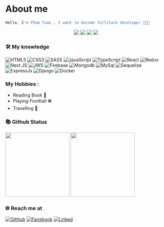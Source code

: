 # About me

```javascript
Hello, I'm Pham Tuan , I want to become fullstack developer 🖤🖤🖤
```

<p align="center">
  <img src="https://komarev.com/ghpvc/?username=phamtuan090720">
  <img src="https://shields.io/github/stars/phamtuan090720">
  <img src="https://img.shields.io/github/followers/phamtuan090720">
  <img src="https://img.shields.io/static/v1?label=%F0%9F%8C%9F&message=Love%20coding&style=style=flat&color=red">
</p>

### 🛠 My knowledge

![HTML5](https://img.shields.io/badge/HTML5-%23E34F26.svg?style=for-the-badge&logo=html5&logoColor=white)
![CSS3](https://img.shields.io/badge/CSS3-%231572B6.svg?style=for-the-badge&logo=css3&logoColor=white)
![SASS](https://img.shields.io/badge/SASS-hotpink.svg?style=for-the-badge&logo=SASS&logoColor=white)
![JavaScript](https://img.shields.io/badge/Javascript-%23323330.svg?style=for-the-badge&logo=javascript&logoColor=%23F7DF1E)
![TypeScript](https://img.shields.io/badge/Typescript-%23007ACC.svg?style=for-the-badge&logo=typescript&logoColor=white)
![React](https://img.shields.io/badge/React-%2320232a.svg?style=for-the-badge&logo=react&logoColor=%2361DAFB)
![Redux](https://img.shields.io/badge/Redux-593D88?style=for-the-badge&logo=redux&logoColor=white)
![Next JS](https://img.shields.io/badge/Nextjs-black?style=for-the-badge&logo=next.js&logoColor=white)
![JWS](https://img.shields.io/badge/json%20web%20tokens-323330?style=for-the-badge&logo=json-web-tokens&logoColor=pink)
![Firebase](https://img.shields.io/badge/Firebase-%23039BE5.svg?style=for-the-badge&logo=firebase)
![Mongodb](https://img.shields.io/badge/MongoDB-4EA94B?style=for-the-badge&logo=mongodb&logoColor=white)
![MySql](https://img.shields.io/badge/MySQL-%230db7ed?style=for-the-badge&logo=mysql&logoColor=white)
![Sequelize](https://img.shields.io/badge/sequelize-323330?style=for-the-badge&logo=sequelize&logoColor=blue)
![ExpressJs](https://img.shields.io/badge/Express.js-404D59?style=for-the-badge)
![Django](https://img.shields.io/badge/Django-092E20?style=for-the-badge&logo=django&logoColor=white)
![Docker](https://img.shields.io/badge/Docker-%230db7ed.svg?style=for-the-badge&logo=docker&logoColor=white)


### My Hobbies :   
- Reading Book 📖
- Playing Football ⚽
- Travelling 🚡
### 📚 Github Status

<p>
  <img src="https://github-readme-stats.vercel.app/api/top-langs/?username=phamtuan090720&layout=compact&theme=tokyonight&langs_count=8" height="200">
  <img src="https://github-readme-stats.vercel.app/api?username=phamtuan090720&show_icons=true&theme=tokyonight" height="200">
</p>


### 🌐️ Reach me at
[![GitHub](https://img.shields.io/badge/github-%23121011.svg?style=for-the-badge&logo=github&logoColor=white)](https://github.com/phamtuan090720)
[![Facebook](https://img.shields.io/badge/Facebook-%231877F2.svg?style=for-the-badge&logo=Facebook&logoColor=white)](https://www.facebook.com/profile.php?id=100006955065822)
[![Linked](https://img.shields.io/badge/LinkedIn-0077B5?style=for-the-badge&logo=linkedin&logoColor=white)](https://www.linkedin.com/in/tuanpham0907/)
